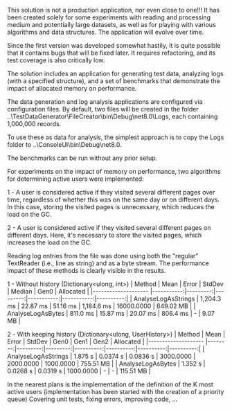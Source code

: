 This solution is not a production application, nor even close to one!!! It has been created solely for some experiments with reading and processing medium and potentially large datasets, as well as for playing with various algorithms and data structures. The application will evolve over time.

Since the first version was developed somewhat hastily, it is quite possible that it contains bugs that will be fixed later. It requires refactoring, and its test coverage is also critically low.

The solution includes an application for generating test data, analyzing logs (with a specified structure), and a set of benchmarks that demonstrate the impact of allocated memory on performance.

The data generation and log analysis applications are configured via configuration files. By default, two files will be created in the folder ..\TestDataGenerator\FileCreator\bin\Debug\net8.0\Logs, each containing 1,000,000 records.

To use these as data for analysis, the simplest approach is to copy the Logs folder to ..\ConsoleUI\bin\Debug\net8.0.

The benchmarks can be run without any prior setup.

For experiments on the impact of memory on performance, two algorithms for determining active users were implemented:

1 - A user is considered active if they visited several different pages over time, regardless of whether this was on the same day or on different days. In this case, storing the visited pages is unnecessary, which reduces the load on the GC.

2 - A user is considered active if they visited several different pages on different days. Here, it's necessary to store the visited pages, which increases the load on the GC.

Reading log entries from the file was done using both the "regular" TextReader (i.e., line as string) and as a byte stream. The performance impact of these methods is clearly visible in the results.

1 - Without history (Dictionary<ulong, int>)
| Method              | Mean       | Error    | StdDev   | Median     | Gen0       | Allocated |
|-------------------- |-----------:|---------:|---------:|-----------:|-----------:|----------:|
| AnalyseLogAsStrings | 1,204.3 ms | 22.87 ms | 51.16 ms | 1,184.6 ms | 16000.0000 | 649.02 MB |
| AnalyseLogAsBytes   |   811.0 ms | 15.87 ms | 20.07 ms |   806.4 ms |          - |   9.07 MB |

2 - With keeping history (Dictionary<ulong, UserHistory>)
| Method              | Mean    | Error    | StdDev   | Gen0      | Gen1      | Gen2      | Allocated |
|-------------------- |--------:|---------:|---------:|----------:|----------:|----------:|----------:|
| AnalyseLogAsStrings | 1.875 s | 0.0374 s | 0.0836 s | 3000.0000 | 2000.0000 | 1000.0000 | 755.51 MB |
| AnalyseLogAsBytes   | 1.352 s | 0.0268 s | 0.0319 s | 1000.0000 |         - |         - | 115.51 MB |

In the nearest plans is the implementation of the definition of the K most active users (implementation has been started with the creation of a priority queue)
Covering unit tests, fixing errors, improving code, ...

